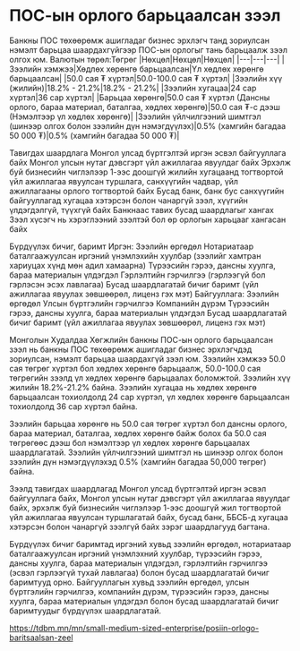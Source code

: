 # ПОС-ын орлого барьцаалсан зээл
Банкны ПОС төхөөрөмж ашигладаг бизнес эрхлэгч танд зориулсан нэмэлт барьцаа шаардахгүйгээр ПОС-ын орлогыг тань барьцаалж зээл олгох юм.
Валютын төрөл:Төгрөг
|Нөхцөл|Нөхцөл|Нөхцөл|
|---|---|---|
|Зээлийн хэмжээ|Хөдлөх хөрөнгө барьцаалсан|Үл хөдлөх хөрөнгө барьцаалсан|
|50.0 сая ₮ хүртэл|50.0-100.0 сая ₮ хүртэл|
|Зээлийн хүү (жилийн)|18.2% - 21.2%|18.2% - 21.2%|
|Зээлийн хугацаа|24 сар хүртэл|36 сар хүртэл|
|Барьцаа хөрөнгө|50.0 сая ₮ хүртэл (Дансны орлого, бараа материал, баталгаа, хөдлөх хөрөнгө)|50.0 сая ₮-с дээш (Нэмэлтээр үл хөдлөх хөрөнгө)|
|Зээлийн үйлчилгээний шимтгэл (шинээр олгох болон зээлийн дүн нэмэгдүүлэх)|0.5% (хамгийн багадаа 50 000 ₮)|0.5% (хамгийн багадаа 50 000 ₮)|

Тавигдах шаардлага
Монгол улсад бүртгэлтэй иргэн эсвэл байгууллага байх
Монгол улсын нутаг дэвсгэрт үйл ажиллагаа явуулдаг байх
Эрхэлж буй бизнесийн чиглэлээр 1-ээс доошгүй жилийн хугацаанд тогтвортой үйл ажиллагаа явуулсан туршлага, санхүүгийн чадвар, үйл ажиллагааны орлого тогтвортой байх
Бусад банк, банк бус санхүүгийн байгууллагад хугацаа хэтэрсэн болон чанаргүй зээл, хүүгийн үлдэгдэлгүй, түүхгүй байх
Банкнаас тавих бусад шаардлагыг хангах
Зээл хүсэгч нь хэрэглээний зээлтэй бол өр орлогын харьцааг хангасан байх

Бүрдүүлэх бичиг, баримт
Иргэн:
Зээлийн өргөдөл
Нотариатаар баталгаажуулсан иргэний үнэмлэхийн хуулбар (зээлийг хамтран хариуцах хүнд мөн адил хамаарна)
Түрээсийн гэрээ, дансны хуулга, бараа материалын үлдэгдэл
Гэрлэлтийн гэрчилгээ (гэрлээгүй бол гэрлэсэн эсэх лавлагаа)
Бусад шаардлагатай бичиг баримт (үйл ажиллагаа явуулах зөвшөөрөл, лиценз гэх мэт)
Байгууллага:
Зээлийн өргөдөл
Улсын бүртгэлийн гэрчилгээ
Компанийн дүрэм
Түрээсийн гэрээ, дансны хуулга, бараа материалын үлдэгдэл
Бусад шаардлагатай бичиг баримт (үйл ажиллагаа явуулах зөвшөөрөл, лиценз гэх мэт)


Монголын Худалдаа Хөгжлийн банкны ПОС-ын орлого барьцаалсан зээл нь банкны ПОС төхөөрөмж ашигладаг бизнес эрхлэгчдэд зориулсан, нэмэлт барьцаа шаардахгүй зээл юм. Зээлийн хэмжээ 50.0 сая төгрөг хүртэл бол хөдлөх хөрөнгө барьцаалж, 50.0-100.0 сая төгрөгийн зээлд үл хөдлөх хөрөнгө барьцаалах боломжтой. Зээлийн хүү жилийн 18.2%-21.2% байна. Зээлийн хугацаа нь хөдлөх хөрөнгө барьцаалсан тохиолдолд 24 сар хүртэл, үл хөдлөх хөрөнгө барьцаалсан тохиолдолд 36 сар хүртэл байна.

Зээлийн барьцаа хөрөнгө нь 50.0 сая төгрөг хүртэл бол дансны орлого, бараа материал, баталгаа, хөдлөх хөрөнгө байж болох ба 50.0 сая төгрөгөөс дээш бол нэмэлтээр үл хөдлөх хөрөнгө барьцаалах шаардлагатай. Зээлийн үйлчилгээний шимтгэл нь шинээр олгох болон зээлийн дүн нэмэгдүүлэхэд 0.5% (хамгийн багадаа 50,000 төгрөг) байна.

Зээлд тавигдах шаардлагад Монгол улсад бүртгэлтэй иргэн эсвэл байгууллага байх, Монгол улсын нутаг дэвсгэрт үйл ажиллагаа явуулдаг байх, эрхэлж буй бизнесийн чиглэлээр 1-ээс доошгүй жил тогтвортой үйл ажиллагаа явуулсан туршлагатай байх, бусад банк, ББСБ-д хугацаа хэтэрсэн болон чанаргүй зээлгүй байх зэрэг шаардлагууд багтана.

Бүрдүүлэх бичиг баримтад иргэний хувьд зээлийн өргөдөл, нотариатаар баталгаажуулсан иргэний үнэмлэхний хуулбар, түрээсийн гэрээ, дансны хуулга, бараа материалын үлдэгдэл, гэрлэлтийн гэрчилгээ (эсвэл гэрлээгүй тухай лавлагаа) болон бусад шаардлагатай бичиг баримтууд орно. Байгууллагын хувьд зээлийн өргөдөл, улсын бүртгэлийн гэрчилгээ, компанийн дүрэм, түрээсийн гэрээ, дансны хуулга, бараа материалын үлдэгдэл болон бусад шаардлагатай бичиг баримтуудыг бүрдүүлэх шаардлагатай.

https://tdbm.mn/mn/small-medium-sized-enterprise/posiin-orlogo-baritsaalsan-zeel